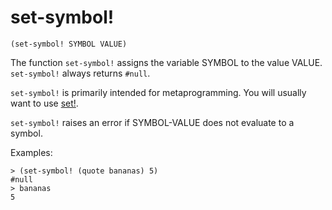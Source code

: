 # set-symbol!

`(set-symbol! SYMBOL VALUE)`

The function `set-symbol!` assigns the variable SYMBOL to the value
VALUE. `set-symbol!` always returns `#null`. 

`set-symbol!` is primarily intended for metaprogramming. You will
usually want to use [set!](Variables-Set.md).

`set-symbol!` raises an error if SYMBOL-VALUE does not evaluate to a
symbol.

Examples:

    > (set-symbol! (quote bananas) 5)
    #null
    > bananas
    5
